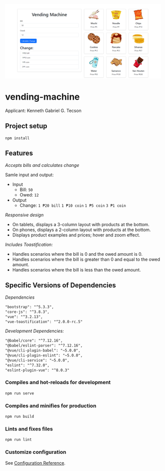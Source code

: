 ![Graphical feature](UI-of-vendo-machine.png)

# vending-machine
 Applicant: Kenneth Gabriel G. Tecson

## Project setup
```
npm install
```

## Features
 *Accepts bills and calculates change*
      
   Samle input and output:
- Input  
     - Bill: `50`
     - Owed: `12`
- Output
     - Change:
     `1 ₱20 bill`
     `1 ₱10 coin`
     `1 ₱5 coin`
     `3 ₱1 coin`

  
*Responsive design*
 - On tablets, displays a 3-column layout with products at the bottom.
 - On phones, displays a 2-column layout with products at the bottom.
 - Displays product examples and prices; hover and zoom effect.
  
  *Includes Toastification:*
 - Handles scenarios where the bill is 0 and the owed amount is 0.
 - Handles scenarios where the bill is greater than 0 and equal to the owed amount.
 - Handles scenarios where the bill is less than the owed amount.


## Specific Versions of Dependencies

*Dependencies*

    "bootstrap": "^5.3.3",
    "core-js": "^3.8.3",
    "vue": "^3.2.13",
    "vue-toastification": "^2.0.0-rc.5"

*Development Dependencies:*

    "@babel/core": "^7.12.16",
    "@babel/eslint-parser": "^7.12.16",
    "@vue/cli-plugin-babel": "~5.0.0",
    "@vue/cli-plugin-eslint": "~5.0.0",
    "@vue/cli-service": "~5.0.0",
    "eslint": "^7.32.0",
    "eslint-plugin-vue": "^8.0.3"


### Compiles and hot-reloads for development
```
npm run serve
```

### Compiles and minifies for production
```
npm run build
```

### Lints and fixes files
```
npm run lint
```

### Customize configuration
See [Configuration Reference](https://cli.vuejs.org/config/).
